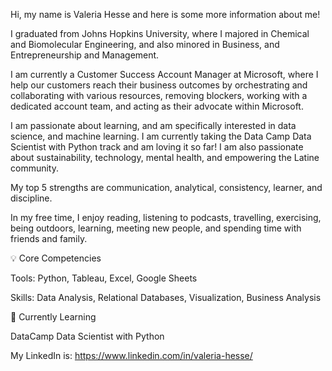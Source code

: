 Hi, my name is Valeria Hesse and here is some more information about me!

I graduated from Johns Hopkins University, where I majored in Chemical and Biomolecular Engineering, and also minored in Business, and Entrepreneurship and Management. 

I am currently a Customer Success Account Manager at Microsoft, where I help our customers reach their business outcomes by orchestrating and collaborating with various resources, removing blockers, working with a dedicated account team, and acting as their advocate within Microsoft. 

I am passionate about learning, and am specifically interested in data science, and machine learning. I am currently taking the Data Camp Data Scientist with Python track and am loving it so far! I am also passionate about sustainability, technology, mental health, and empowering the Latine community.

My top 5 strengths are communication, analytical, consistency, learner, and discipline. 

In my free time, I enjoy reading, listening to podcasts, travelling, exercising, being outdoors, learning, meeting new people, and spending time with friends and family.

💡 Core Competencies

Tools: Python, Tableau, Excel, Google Sheets

Skills: Data Analysis, Relational Databases, Visualization, Business Analysis

📝 Currently Learning

DataCamp Data Scientist with Python

My LinkedIn is: https://www.linkedin.com/in/valeria-hesse/ 
